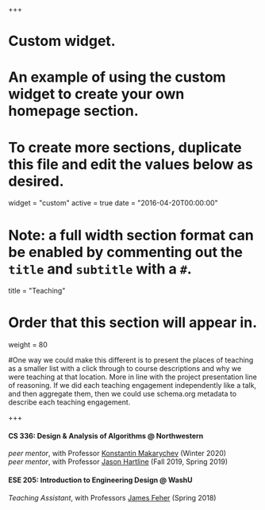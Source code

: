 +++
# Custom widget.
# An example of using the custom widget to create your own homepage section.
# To create more sections, duplicate this file and edit the values below as desired.
widget = "custom"
active = true
date = "2016-04-20T00:00:00"

# Note: a full width section format can be enabled by commenting out the `title` and `subtitle` with a `#`.
title = "Teaching"

# Order that this section will appear in.
weight = 80

#One way we could make this different is to present the places of teaching as a smaller list with a click through to course descriptions and why we were teaching at that location. More in line with the project presentation line of reasoning. If we did each teaching engagement independently like a talk, and then aggregate them, then we could use schema.org metadata to describe each teaching engagement.

+++
#### CS 336: Design & Analysis of Algorithms @ Northwestern
_peer mentor_, with Professor [Konstantin Makarychev](https://konstantin.makarychev.net/) (Winter 2020) <br>
_peer mentor_, with Professor [Jason Hartline](https://sites.northwestern.edu/hartline/) (Fall 2019, Spring 2019)

#### ESE 205: Introduction to Engineering Design @ WashU
_Teaching Assistant_, with Professors [James Feher](https://engineering.wustl.edu/faculty/James-Feher.html) (Spring 2018)

